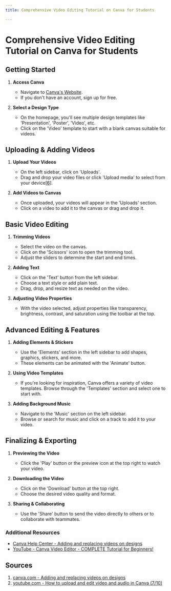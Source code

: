```yaml
---
title: Comprehensive Video Editing Tutorial on Canva for Students

---
```


# Comprehensive Video Editing Tutorial on Canva for Students

## Getting Started
1. **Access Canva**
   - Navigate to [Canva's Website](https://www.canva.com/).
   - If you don't have an account, sign up for free.

2. **Select a Design Type**
   - On the homepage, you'll see multiple design templates like 'Presentation', 'Poster', 'Video', etc.
   - Click on the 'Video' template to start with a blank canvas suitable for videos.

## Uploading & Adding Videos
1. **Upload Your Videos**
   - On the left sidebar, click on 'Uploads'.
   - Drag and drop your video files or click 'Upload media' to select from your device[[6](https://www.youtube.com/watch?v=DJKU3ihHH68)].

2. **Add Videos to Canvas**
   - Once uploaded, your videos will appear in the 'Uploads' section.
   - Click on a video to add it to the canvas or drag and drop it.

## Basic Video Editing
1. **Trimming Videos**
   - Select the video on the canvas.
   - Click on the 'Scissors' icon to open the trimming tool.
   - Adjust the sliders to determine the start and end times.

2. **Adding Text**
   - Click on the 'Text' button from the left sidebar.
   - Choose a text style or add plain text.
   - Drag, drop, and resize text as needed on the video.

3. **Adjusting Video Properties**
   - With the video selected, adjust properties like transparency, brightness, contrast, and saturation using the toolbar at the top.

## Advanced Editing & Features
1. **Adding Elements & Stickers**
   - Use the 'Elements' section in the left sidebar to add shapes, graphics, stickers, and more.
   - These elements can be animated with the 'Animate' button.

2. **Using Video Templates**
   - If you're looking for inspiration, Canva offers a variety of video templates. Browse through the 'Templates' section and select one to start with.

3. **Adding Background Music**
   - Navigate to the 'Music' section on the left sidebar.
   - Browse or search for music and click on a track to add it to your video.

## Finalizing & Exporting
1. **Previewing the Video**
   - Click the 'Play' button or the preview icon at the top right to watch your video.

2. **Downloading the Video**
   - Click on the 'Download' button at the top right.
   - Choose the desired video quality and format.

3. **Sharing & Collaborating**
   - Use the 'Share' button to send the video directly to others or to collaborate with teammates.

### Additional Resources
- [Canva Help Center - Adding and replacing videos on designs](https://www.canva.com/help/add-videos/)
- [YouTube - Canva Video Editor - COMPLETE Tutorial for Beginners!](https://www.youtube.com/watch?v=AlrC-XaKwew)

## Sources
1. [canva.com - Adding and replacing videos on designs](https://www.canva.com/help/add-videos/)
6. [youtube.com - How to upload and edit video and audio in Canva (7/10)](https://www.youtube.com/watch?v=DJKU3ihHH68)